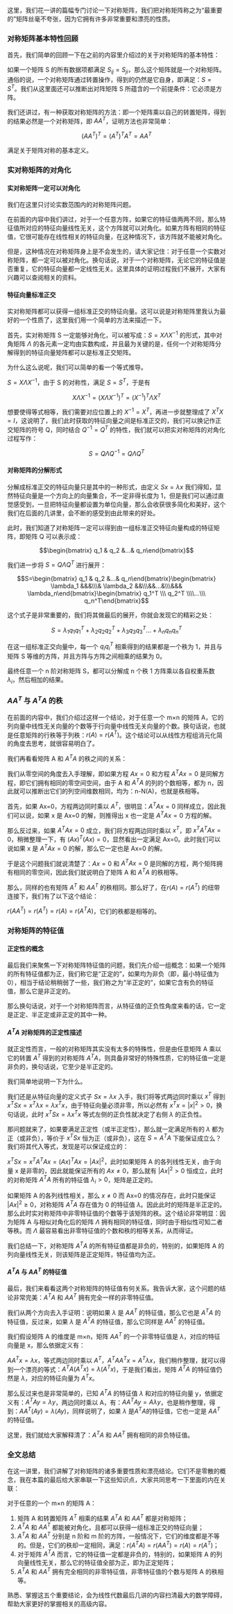 这里，我们花一讲的篇幅专门讨论一下对称矩阵，我们把对称矩阵称之为“最重要的”矩阵丝毫不夸张，因为它拥有许多非常重要和漂亮的性质。

### 对称矩阵基本特性回顾

首先，我们简单的回顾一下在之前的内容里介绍过的关于对称矩阵的基本特性：

如果一个矩阵 S 的所有数据项都满足
$S_{ij}=S_{ji}$，那么这个矩阵就是一个对称矩阵。通俗的说，一个对称矩阵通过转置操作，得到的仍然是它自身，即满足：$S=S^T$。我们从这里面还可以推断出对阵矩阵
S 所蕴含的一个前提条件：它必须是方阵。

我们还讲过，有一种获取对称矩阵的方法：即一个矩阵乘以自己的转置矩阵，得到的结果必然是一个对称矩阵，即 $AA^T$，证明方法也非常简单：

$$(AA^T)^T=(A^T)^TA^T=AA^T$$

满足关于矩阵对称的基本定义。

### 实对称矩阵的对角化

#### 实对称矩阵一定可以对角化

我们在这里只讨论实数范围内的对称矩阵问题。

在前面的内容中我们讲过，对于一个任意方阵，如果它的特征值两两不同，那么特征值所对应的特征向量线性无关，这个方阵就可以对角化。如果方阵有相同的特征值，它很可能存在线性相关的特征向量，在这种情况下，该方阵就不能被对角化。

但是，这种情况在对称矩阵身上是不会发生的，请大家记住：对于任意一个实数对称矩阵，都一定可以被对角化。换句话说，对于一个对称矩阵，无论它的特征值是否重复，它的特征向量都一定线性无关。这里具体的证明过程我们不展开，大家有兴趣可以查阅相关的资料。

#### 特征向量标准正交

实对称矩阵都可以获得一组标准正交的特征向量。这可以说是对称矩阵里我认为最好的一个性质了，这里我们用一个简单的方法来描述一下。

首先，实对称矩阵 S 一定能够对角化，可以被写成：$S=X\Lambda X^{-1}$ 的形式，其中对角矩阵 $\Lambda$
的各元素一定均由实数构成，并且最为关键的是，任何一个对称矩阵分解得到的特征向量矩阵都可以是标准正交矩阵。

为什么这么说呢，我们可以简单的看一个等式推导。

$S=X\Lambda X^{-1}$，由于 S 的对称性，满足 $S=S^T$，于是有

$$X\Lambda X^{-1} =(X\Lambda X^{-1})^T =(X^{-1})^T\Lambda X^T$$

想要使得等式相等，我们需要对应位置上的 $X^{-1}=X^T$，再进一步就整理成了
$X^TX=I$，这说明了，我们此时获取的特征向量之间是标准正交的，我们可以换记作正交矩阵的符号 Q，同时结合 $Q^{-1}=Q^T$
的特性，我们就可以把实对称矩阵的对角化过程写作：

$$S=Q\Lambda Q^{-1}=Q \Lambda Q^T$$

#### 对称矩阵的分解形式

分解成标准正交的特征向量只是其中的一种形式，由定义 $Sx=\lambda x$ 我们得知，显然特征向量是一个方向上的向量集合，不一定非得长度为
1，但是我们可以通过直觉感受到，一旦把特征向量都设置为单位向量，那么会收获很多简化和美好，这个我们在后面的几讲里，会不断的感受到由此带来的好处。

此时，我们知道了对称矩阵一定可以得到由一组标准正交特征向量构成的特征矩阵，即矩阵 Q 可以表示成：

$$\begin{bmatrix} q_1 & q_2 &...& q_n\end{bmatrix}$$

我们进一步将 $S=Q\Lambda Q^T$ 进行展开：

$$S=\begin{bmatrix} q_1 & q_2 &...& q_n\end{bmatrix}\begin{bmatrix} \lambda_1
&&&\\\& \lambda_2 &&\\\&&...&\\\&&& \lambda_n\end{bmatrix}\begin{bmatrix}
q_1^T \\\ q_2^T \\\\...\\\ q_n^T\end{bmatrix}$$

这个式子是非常重要的，我们将其做最后的展开，你就会发现它的精彩之处：

$$S=\lambda_1q_1q_1^T+\lambda_2q_2q_2^T+\lambda_3q_3q_3^T...+\lambda_nq_nq_n^T$$

在这一组标准正交向量中，每一个 $q_iq_i^T$ 相乘得到的结果都是一个秩为 1，并且与矩阵 S 等维的方阵，并且方阵与方阵之间相乘的结果为 0。

最终任意一个 n 阶对称矩阵 S，都可以分解成 n 个秩 1 方阵乘以各自权重系数 $\lambda_i$，然后相加的结果。

### $AA^T$ 与 $A^TA$ 的秩

在前面的内容中，我们介绍过这样一个结论，对于任意一个 m×n 的矩阵
A，它的列向量中线性无关向量的个数等于行向量中线性无关向量的个数。换句话说，也就是任意矩阵的行秩等于列秩：$r(A)=r(A^T)$。这个结论可以从线性方程组消元化简的角度去思考，就很容易明白了。

我们再看看矩阵 A 和 $A^TA$ 的秩之间的关系：

我们从零空间的角度去入手理解，即如果方程 $Ax=0$ 和方程 $A^TAx=0$ 是同解方程，即它们拥有相同的零空间空间，由于 A 和 $A^TA$
的列的个数相等，都为 n，因此就可以推断出它们的列空间维数相同，均为：n-N(A)，也就是秩相等。

首先，如果 Ax=0，方程两边同时乘以 $A^T$，很明显：$A^TAx=0$ 同样成立，因此我们可以说，如果 x 是 Ax=0 的解，则推得出 x
也一定是 $A^TAx=0$ 方程的解。

那么反过来，如果 $A^TAx=0$ 成立，我们将方程两边同时乘以 $x^T$，即 $x^TA^TAx=0$，稍微整理一下，有
$(Ax)^T(Ax)=0$，显然看出一定满足 Ax=0。此时我们可以说如果 x 是 $A^TAx=0$ 的解，那么它一定也是 Ax=0 的解。

于是这个问题我们就说清楚了：$Ax=0$ 和 $A^TAx=0$ 是同解的方程，两个矩阵拥有相同的零空间，因此我们就说明白了矩阵 A 和 $A^TA$
的秩相等。

那么，同样的也有矩阵 $A^T$ 和 $AA^T$ 的秩相同。那么好了，在$r(A)=r(A^T)$ 的纽带连接下，我们有了以下这个结论：

$r(AA^T)=r(A^T)=r(A)=r(A^TA)$，它们的秩都是相等的。

### 对称矩阵的特征值

#### 正定性的概念

最后我们来聚焦一下对称矩阵特征值的问题，我们先介绍一组概念：如果一个矩阵的所有特征值都为正，我们称它是“正定的”，如果均为非负（即，最小特征值为
0），相当于结论稍稍弱了一些，我们称之为“半正定的”，如果它含有负的特征值，那么它是非正定的。

那么换句话说，对于一个对称矩阵而言，从特征值的正负性角度来看的话，它一定是正定、半正定或非正定的其中一种。

#### $A^TA$ 对称矩阵的正定性描述

就正定性而言，一般的对称矩阵其实没有太多的特殊性，但是由任意矩阵 A 乘以它的转置 $A^T$ 得到的对称矩阵
$A^TA$，则具备非常好的特殊性质，它的特征值一定是非负的，换句话说，它至少是半正定的。

我们简单地说明一下为什么。

我们还是从特征向量的定义式子 $Sx=\lambda x$ 入手，我们将等式两边同时乘以 $x^T$ 得到 $x^TSx=x^T\lambda
x=\lambda x^Tx$，由于特征向量必须非零，所以必然有 $x^Tx=|x|^2>0$，换句话说，此时 $x^TSx=\lambda x^Tx$
等式左侧的正负性就决定了右侧 $\lambda$ 的正负性。

那问题就来了，如果要满足正定性（或半正定性），那么就一定满足所有的 $\lambda$ 都为正（或非负），等价于 $x^TSx$ 恒为正（或非负），这在
$S=A^TA$ 下能保证成立么？我们将其代入等式，发现是可以保证成立的：

$x^TSx=x^TA^TAx=(Ax)^TAx=|Ax|^2$，此时如果矩阵 A 的各列线性无关，由于向量 x 是非零的，因此就能保证所有的 $Ax
\neq 0$，那么就有 $|Ax|^2>0$ 恒成立，此时的对称矩阵 $A^TA$ 所有的特征值 $\lambda_i>0$，矩阵是正定的。

如果矩阵 A 的各列线性相关，那么 $x \neq 0$ 而 Ax=0 的情况存在，此时只能保证 $|Ax|^2 \ge 0$，对称矩阵 $A^TA$
存在值为 0 的特征值 $\lambda$。因此此时的矩阵是半正定的。那么此时实对称矩阵中非零特征值的个数等于该矩阵的秩。这个结论非常明显：因为矩阵 A
与相似对角化后的矩阵 $\Lambda$ 拥有相同的特征值，同时由于相似性可知二者等秩。而 $\Lambda$
最容易看出非零特征值的个数和秩的相等关系，从而得证。

我们总结一下，对称矩阵 $A^TA$ 的所有特征值都是非负的，特别的，如果矩阵 A 的列向量线性无关，则该矩阵是正定矩阵，特征值均为正。

#### $A^TA$ 与 $AA^T$ 的特征值

最后，我们来看看这两个对称矩阵的特征值有何关系。我告诉大家，这个问题的结论非常完美：$A^TA$ 和 $AA^T$ 拥有完全一样的非零特征值。

我们从两个方向去入手证明：说明如果 $\lambda$ 是 $AA^T$ 的特征值，那么它也是 $A^TA$ 的特征值，反过来，如果 $\lambda$ 是
$A^TA$ 的特征值，那么它同样是 $AA^T$ 的特征值。

我们假设矩阵 A 的维度是 m×n，矩阵 $AA^T$ 的一个非零特征值是 $\lambda$，对应的特征向量是 x，那么依据定义有：

$AA^Tx=\lambda x$，等式两边同时乘以 $A^T$，$A^TAA^Tx=A^T\lambda
x$，我们稍作整理，就可以得到一个漂亮的等式：$A^TA(A^Tx)=\lambda(A^Tx)$，于是我们看出，矩阵 $A^TA$ 的特征值仍然是
$\lambda$，对应的特征向量为 $A^Tx$。

那么反过来也是非常简单的，已知 $A^TA$ 的特征值 $\lambda$ 和对应的特征向量 y，依据定义有：$A^TAy=\lambda
y$，两边同时乘以 A，有：$AA^TAy=A\lambda y$，也是稍作整理，得到：$AA^T(Ay)=\lambda(Ay)$，同样说明了，如果
$\lambda$ 是$A^TA$的特征值，它也一定是 $AA^T$ 的特征值。

这里，我们就给大家解释清了：$A^TA$ 和 $AA^T$ 拥有相同的非负特征值。

### 全文总结

在这一讲里，我们讲解了对称矩阵的诸多重要性质和漂亮结论。它们不是零散的概念，我在本篇的最后给大家串联一下这些知识点，大家共同思考一下里面的内在关联：

对于任意的一个 m×n 的矩阵 A：

  1. 矩阵 A 和转置矩阵 $A^T$ 相乘的结果 $A^TA$ 和 $AA^T$ 都是对称矩阵；
  2. $A^TA$ 和 $AA^T$ 都能被对角化，且都可以获得一组标准正交的特征向量；
  3. $A^TA$ 和 $AA^T$ 分别是 n 阶和 m 阶的方阵，一般情况下，它们的维度都是不等的。但是，它们的秩却一定相同，满足：$r(A^TA)=r(AA^T)=r(A)=r(A^T)$；
  4. 对于矩阵 $A^TA$ 而言，它的特征值一定都是非负的，特别的，如果矩阵 A 的列向量线性无关，那么它的特征值全部为正，即为正定矩阵；
  5. $A^TA$ 和 $AA^T$ 拥有完全相同的非零特征值，非零特征值的个数与矩阵 A 的秩相等。

熟悉、掌握这五个重要结论，会为线性代数最后几讲的内容扫清最大的数学障碍，帮助大家更好的掌握相关的高级内容。

